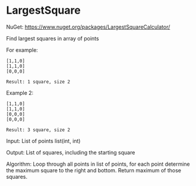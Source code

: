 # LargestSquare

NuGet: https://www.nuget.org/packages/LargestSquareCalculator/

Find largest squares in array of points

For example:

```
[1,1,0]
[1,1,0]
[0,0,0] 

Result: 1 square, size 2
```

Example 2:

```
[1,1,0]
[1,1,0]
[0,0,0]
[0,0,0]

Result: 3 square, size 2
```

 
Input: List of points list(int, int)

Output: List of squares, including the starting square 

Algorithm: Loop through all points in list of points, for each point determine the maximum square to the right and bottom. Return
maximum of those squares.
